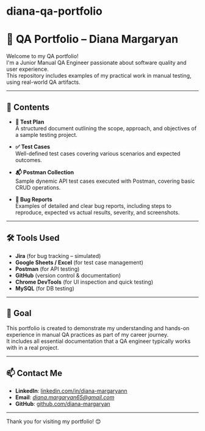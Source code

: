 # diana-qa-portfolio
# 🧪 QA Portfolio – Diana Margaryan

Welcome to my QA portfolio!  
I'm a Junior Manual QA Engineer passionate about software quality and user experience.  
This repository includes examples of my practical work in manual testing, using real-world QA artifacts.

---

## 📁 Contents

- **📝 Test Plan**  
  A structured document outlining the scope, approach, and objectives of a sample testing project.

- **✅ Test Cases**  
  Well-defined test cases covering various scenarios and expected outcomes.

- **📬 Postman Collection**  
  Sample dynemic API test cases executed with Postman, covering basic CRUD operations.

- **🐞 Bug Reports**  
  Examples of detailed and clear bug reports, including steps to reproduce, expected vs actual results, severity, and screenshots.

---

## 🛠️ Tools Used

- **Jira** (for bug tracking – simulated)
- **Google Sheets / Excel** (for test case management)
- **Postman** (for API testing)
- **GitHub** (version control & documentation)
- **Chrome DevTools** (for UI inspection and quick testing)
- **MySQL** (for DB testing) 

---

## 🎯 Goal

This portfolio is created to demonstrate my understanding and hands-on experience in manual QA practices as part of my career journey.  
It includes all essential documentation that a QA engineer typically works with in a real project.

---

## 📫 Contact Me

- **LinkedIn**: [linkedin.com/in/diana-margaryann](https://www.linkedin.com/in/diana-margaryann/)
- **Email**: *diana.margaryan65@gmail.com* 
- **GitHub**: [github.com/diana-margaryan](https://github.com/diana-margaryan)

---

Thank you for visiting my portfolio! 😊
